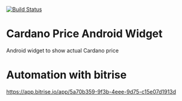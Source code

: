 [![Build Status](https://app.bitrise.io/app/5a70b359-9f3b-4eee-9d75-c15e07d1913d/status.svg?token=M4sM0999ztDsMBRcLib3dQ&branch=master)](https://app.bitrise.io/app/5a70b359-9f3b-4eee-9d75-c15e07d1913d)

# Cardano Price Android Widget

Android widget to show actual Cardano price 

# Automation with bitrise

https://app.bitrise.io/app/5a70b359-9f3b-4eee-9d75-c15e07d1913d




